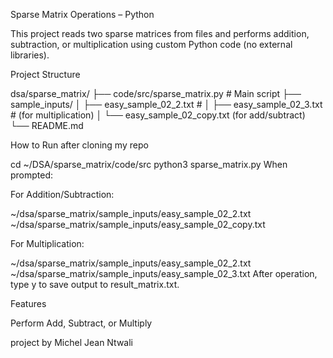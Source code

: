 Sparse Matrix Operations – Python

This project reads two sparse matrices from files and performs addition, subtraction, or multiplication using custom Python code (no external libraries).

 Project Structure

dsa/sparse_matrix/
├── code/src/sparse_matrix.py # Main script
├── sample_inputs/
│ ├── easy_sample_02_2.txt # 
│ ├── easy_sample_02_3.txt #  (for multiplication)
│ └── easy_sample_02_copy.txt  (for add/subtract)
└── README.md 

 How to Run
after cloning my repo 

cd ~/DSA/sparse_matrix/code/src
python3 sparse_matrix.py
When prompted:

 For Addition/Subtraction:

~/dsa/sparse_matrix/sample_inputs/easy_sample_02_2.txt
~/dsa/sparse_matrix/sample_inputs/easy_sample_02_copy.txt

For Multiplication:

~/dsa/sparse_matrix/sample_inputs/easy_sample_02_2.txt
~/dsa/sparse_matrix/sample_inputs/easy_sample_02_3.txt
After operation, type y to save output to result_matrix.txt.

Features

Perform Add, Subtract, or Multiply

project by Michel Jean Ntwali




